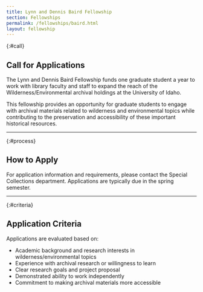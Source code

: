 ```yaml
---
title: Lynn and Dennis Baird Fellowship
section: Fellowships
permalink: /fellowships/baird.html
layout: fellowship
---
```


{:#call}
## Call for Applications

The Lynn and Dennis Baird Fellowship funds one graduate student a year to work with library faculty and staff to expand the reach of the Wilderness/Environmental archival holdings at the University of Idaho. 

This fellowship provides an opportunity for graduate students to engage with archival materials related to wilderness and environmental topics while contributing to the preservation and accessibility of these important historical resources.

---

{:#process}
## How to Apply

For application information and requirements, please contact the Special Collections department. Applications are typically due in the spring semester.

---

{:#criteria}
## Application Criteria

Applications are evaluated based on:

- Academic background and research interests in wilderness/environmental topics
- Experience with archival research or willingness to learn
- Clear research goals and project proposal
- Demonstrated ability to work independently
- Commitment to making archival materials more accessible

